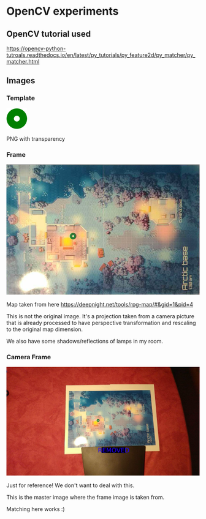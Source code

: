 # OpenCV experiments

## OpenCV tutorial used

<https://opencv-python-tutroals.readthedocs.io/en/latest/py_tutorials/py_feature2d/py_matcher/py_matcher.html>


## Images

### Template
![Template](template.png)

PNG with transparency

### Frame
![Frame](frame.png)

Map taken from here <https://deepnight.net/tools/rpg-map/#&gid=1&pid=4>

This is not the original image. It's a projection taken from a camera picture that is already processed to have perspective transformation and rescaling to the original map dimension.

We also have some shadows/reflections of lamps in my room.

### Camera Frame
![Camera Image](arctic_player_green_living_room.png)

Just for reference! We don't want to deal with this.

This is the master image where the frame image is taken from.

Matching here works :)